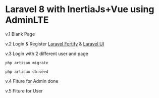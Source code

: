 # Laravel 8 with InertiaJs+Vue using AdminLTE

v.1 Blank Page

v.2 Login & Register [Laravel Fortify](https://github.com/laravel/fortify) & [Laravel UI](https://github.com/laravel/ui) 

v.3 Login with 2 different user and page 
    
    php artisan migrate
    
    php artisan db:seed
    
v.4 Fiture for Admin done

v.5 Fiture for User

